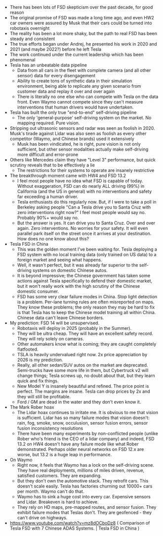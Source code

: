 - There has been lots of FSD skepticism over the past decade, for good reason
- The original promise of FSD was made a long time ago, and even HW2 car owners were assured by Musk that their cars could be turned into robotaxis overnight
- The reality has been a lot more shaky, but the path to real FSD has been steady and consistent
- The true efforts began under Andrej, he presented his work in 2020 and 2021 (and maybe 2022?) before he left Tesla
- The work continued under the current leadership which has been phenomenal
- Tesla has an unbeatable data pipeline
  - Data from all cars in the fleet with complete camera (and all other sensor) data for every disengagement
  - Ability to create tons of synthetic data in their simulation environment, being able to replicate any given scenario from customer data and replay it over and over again
  - There is literally no one else who can compete with Tesla on the data front. Even Waymo cannot compete since they can't measure interventions that human drivers would have undertaken.
- Tesla has built the only true "end-to-end" self-driving pipeline
  - The only 'general-purpose' self-driving system on the market. No mapping required. Pure vision.
- Stripping out ultrasonic sensors and radar was seen as foolish in 2020. Musk's tirade against Lidar was also seen as foolish as every other competitor (Waymo, and Chinese brands) used it extensively
  - Musk has been vindicated, he is right, pure vision is not only sufficient, but other sensor modalities actually make self-driving more difficult and error-prone
- Others like Mercedes claim they have "Level 3" performance, but quick scrutiny reveals that to be effectively a lie
  - The restrictions for their systems to operate are insanely restrictive
- The breakthrough moment came with HW4 and FSD 13.2
  - I feel most people have no idea what FSD is capable of today. Without exaggeration, FSD can do nearly ALL driving (99%) in California (and the US in general) with no interventions and safety far exceeding a human driver.
  - Tesla enthusiasts do this regularly now. But, if I were to take a poll in Berkeley asking people "Can a Tesla drive you to Santa Cruz with zero interventions right now?" I feel most people would say no. Probably 90%+ would say no.
  - But the answer is yes. It can drive you to Santa Cruz. Over and over again. Zero interventions. No worries for your safety. It will even parallel park itself on the street once it arrives at your destination. How does no one know about this?
- Tesla FSD in China
  - This was the golden moment I've been waiting for. Tesla deploying a FSD system with no local training data (only trained on US data) to a foreign market and seeing what happens.
  - Well, it wasn't perfect, but it was already far superior to the self-driving systems on domestic Chinese autos.
  - It is beyond impressive; the Chinese government has taken some actions against Tesla specifically to defend their domestic market, but it won't really work with the high scrutiny of the Chinese domestic consumer.
  - FSD has some very clear failure modes in China. Stop light detection is a problem. Per-lane turning rules are often misreported on maps. They know these problems; the only reason they may be hard to fix is that Tesla has to keep the Chinese model training all within China. Chinese data can't leave Chinese borders.
- My prediction: FSD 14 will be unsupervised.
  - Robotaxis will deploy in 2025 (probably in the Summer).
  - They will be ultra cheap. They will have an excellent safety record. They will rely solely on cameras.
  - Other automakers know what is coming; they are caught completely flatfooted.
  - TSLA is heavily undervalued right now. 2x price appreciation by 2026 is my prediction.
  - Really, all other sedan/SUV autos on the market are deprecated. Semi-trucks have some more life in them, but Cybertruck v2 will change things; Tesla screws up, no doubt about that, but they learn quick and fix things.
  - New Model Y is insanely beautiful and refined. The price point is perfect. The margins are insane. Tesla can drop prices by 2x and they will still be profitable.
  - Ford / GM are dead in the water and they don't even know it.
- The Mark Rober hoax
  - The Lidar hoax continues to irritate me. It is obvious to me that vision is sufficient. Lidar has so many failure modes that vision doesn't: rain, fog, smoke, snow, occulusion, sensor fusion errors, sensor fusion inconsistency resolutions
  - There have been many experiments by non-conflicted people (unlike Rober who's friend is the CEO of a lidar company) and indeed, FSD 13.2 on HW4 doesn't have any failure mode like what Rober demonstrated. Perhaps older neural networks on FSD 12.x are worse, but 13.2 is a huge leap in performance.
- On Waymo
  - Right now, it feels that Waymo has a lock on the self-driving scene. They have real deployments, millions of miles driven, revenue, satisfied customers. They are expanding.
  - But they don't own the automotive stack. They retrofit cars. This doesn't scale easily. Tesla has factories churning out 10000+ cars per month. Waymo can't do that.
  - Waymo has to sink a huge cost into every car. Expensive sensors and Lidar. Breakeven is hard to achieve.
  - They rely on HD maps, pre-mapped routes, and sensor fusion. They exhibit failure modes that Teslas don't. They are geofenced - they can't drive on highways.
- https://www.youtube.com/watch?v=mz8dOCboDz8 ( Comparison of Tesla FSD with 7 Chinese ADAS Systems. | Tesla FSD in China )
